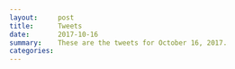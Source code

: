 ```yaml
---
layout:     post
title:      Tweets
date:       2017-10-16
summary:    These are the tweets for October 16, 2017.
categories:
---
```


